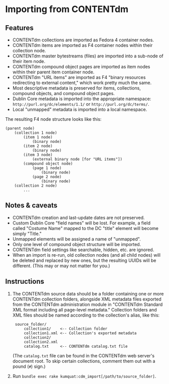 # Importing from CONTENTdm

## Features

* CONTENTdm collections are imported as Fedora 4 container nodes.
* CONTENTdm items are imported as F4 container nodes within their collection
  node.
* CONTENTdm master bytestreams (files) are imported into a sub-node of their
  item node.
* CONTENTdm compound object pages are imported as item nodes within their
  parent item container node.
* CONTENTdm "URL items" are imported as F4 "binary resources redirecting to
  external content," which work pretty much the same.
* Most descriptive metadata is preserved for items, collections, compound
  objects, and compound object pages.
* Dublin Core metadata is imported into the appropriate namespace:
  `http://purl.org/dc/elements/1.1/` or `http://purl.org/dc/terms/`.
* Local "unmapped" metadata is imported into a local namespace.

The resulting F4 node structure looks like this:

    (parent node)
        (collection 1 node)
            (item 1 node)
                (binary node)
            (item 2 node)
                (binary node)
            (item 3 node)
                (external binary node [for "URL items"])
            (compound object node)
                (page 1 node)
                    (binary node)
                (page 2 node)
                    (binary node)
        (collection 2 node)
            ...

## Notes & caveats

* CONTENTdm creation and last-update dates are not preserved.
* Custom Dublin Core "field names" will be lost. For example, a field called
  "Costume Name" mapped to the DC "title" element will become simply "Title."
* Unmapped elements will be assigned a name of "unmapped".
* Only one level of compound object structure will be imported.
* CONTENTdm field settings like searchable, hidden, etc. are ignored.
* When an import is re-run, old collection nodes (and all child nodes) will be
  deleted and replaced by new ones, but the resulting UUIDs will be different.
  (This may or may not matter for you.)

## Instructions

1. The CONTENTdm source data should be a folder containing one or more
   CONTENTdm collection folders, alongside XML metadata files exported from the
   CONTENTdm administration module in "CONTENTdm Standard XML format including
   all page-level metadata." Collection folders and XML files should be named
   according to the collection's alias, like this:

        source_folder/
            collection1/    <-- Collection folder
            collection1.xml <-- Collection's exported metadata
            collection2/
            collection2.xml
            catalog.txt     <-- CONTENTdm catalog.txt file

   (The `catalog.txt` file can be found in the CONTENTdm web server's document
   root. To skip certain collections, comment them out with a pound (`#`)
   sign.)

2. Run `bundle exec rake kumquat:cdm_import[/path/to/source_folder]`.
